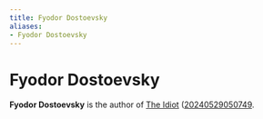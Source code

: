 ```yaml
---
title: Fyodor Dostoevsky
aliases:
- Fyodor Dostoevsky
---
```


# Fyodor Dostoevsky

**Fyodor Dostoevsky** is the author of [The Idiot](the-idiot.md) ([20240529050749](../entries/20240529050749.md).
